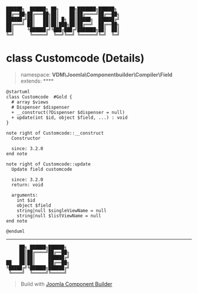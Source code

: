 ```
██████╗  ██████╗ ██╗    ██╗███████╗██████╗
██╔══██╗██╔═══██╗██║    ██║██╔════╝██╔══██╗
██████╔╝██║   ██║██║ █╗ ██║█████╗  ██████╔╝
██╔═══╝ ██║   ██║██║███╗██║██╔══╝  ██╔══██╗
██║     ╚██████╔╝╚███╔███╔╝███████╗██║  ██║
╚═╝      ╚═════╝  ╚══╝╚══╝ ╚══════╝╚═╝  ╚═╝
```
# class Customcode (Details)
> namespace: **VDM\Joomla\Componentbuilder\Compiler\Field**
> extends: ****
```uml
@startuml
class Customcode  #Gold {
  # array $views
  # Dispenser $dispenser
  + __construct(?Dispenser $dispenser = null)
  + update(int $id, object $field, ...) : void
}

note right of Customcode::__construct
  Constructor

  since: 3.2.0
end note

note right of Customcode::update
  Update field customcode

  since: 3.2.0
  return: void
  
  arguments:
    int $id
    object $field
    string|null $singleViewName = null
    string|null $listViewName = null
end note
 
@enduml
```

---
```
     ██╗ ██████╗██████╗
     ██║██╔════╝██╔══██╗
     ██║██║     ██████╔╝
██   ██║██║     ██╔══██╗
╚█████╔╝╚██████╗██████╔╝
 ╚════╝  ╚═════╝╚═════╝
```
> Build with [Joomla Component Builder](https://git.vdm.dev/joomla/Component-Builder)

